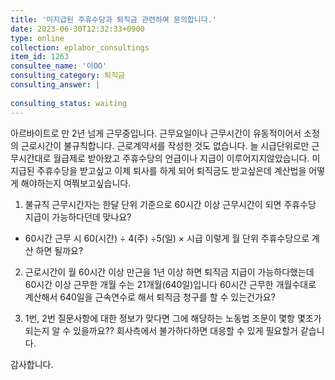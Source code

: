 ```yaml
---
title: '미지급된 주휴수당과 퇴직금 관련하여 문의합니다.'
date: 2023-06-30T12:32:33+0900
type: online
collection: eplabor_consultings
item_id: 1263
consultee_name: '이OO'
consulting_category: 퇴직금
consulting_answer: |
    
consulting_status: waiting
---
```


아르바이트로 만 2년 넘게 근무중입니다. 
근무요일이나 근무시간이 유동적이어서 
소정의 근로시간이 불규칙합니다.
근로계약서를 작성한 것도 없습니다.
늘 시급단위로만 근무시간대로 월급제로 받아왔고 주휴수당의 언급이나 지급이 이루어지지않았습니다.
미지급된 주휴수당을 받고싶고 
이제 퇴사를 하게 되어 퇴직금도 받고싶은데 계산법을 어떻게 해야하는지 여쭤보고싶습니다.

1. 불규칙 근무시간자는 한달 단위 기준으로 60시간 이상 근무시간이 되면 주휴수당 지급이 가능하다던데 맞나요?
* 60시간 근무 시
60(시간) ÷ 4(주) ÷5(일) × 시급 
이렇게  월 단위 주휴수당으로 계산 하면 될까요?

2. 근로시간이 월 60시간 이상 만근을 1년 이상 하면 퇴직금 지급이 가능하다했는데 60시간 이상 근무한 개월 수는 
21개월(640일)입니다 
60시간 근무한 개월수대로 계산해서 640일을 근속연수로 해서 퇴직금 청구를 할 수 있는건가요?

3. 1번, 2번 질문사항에 대한 정보가 맞다면 그에 해당하는 노동법 조문이 몇항 몇조가 되는지 알 수 있을까요?? 
회사측에서 불가하다하면 대응할 수 있게 필요할거 같습니다.

감사합니다.
